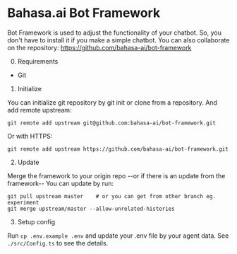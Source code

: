 # Bahasa.ai Bot Framework

Bot Framework is used to adjust the functionality of your chatbot. So, you don't have to install it if you make a simple chatbot. You can also collaborate on the repository: https://github.com/bahasa-ai/bot-framework

0. Requirements

 - Git

1. Initialize

You can initialize git repository by git init or clone from a repository. And add remote upstream:

```
git remote add upstream git@github.com:bahasa-ai/bot-framework.git
```

Or with HTTPS:

```
git remote add upstream https://github.com/bahasa-ai/bot-framework.git
```

2. Update

Merge the framework to your origin repo --or if there is an update from the framework-- You can update by run:

```
git pull upstream master    # or you can get from other branch eg. experiment
git merge upstream/master --allow-unrelated-histories
```

3. Setup config

Run `cp .env.example .env` and update your .env file by your agent data. See `./src/Config.ts` to see the details.